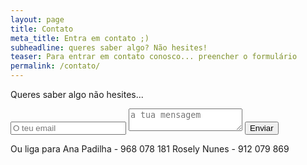 ```yaml
---
layout: page
title: Contato
meta_title: Entra em contato ;)
subheadline: queres saber algo? Não hesites!
teaser: Para entrar em contato conosco... preencher o formulário
permalink: /contato/
---
```

Queres saber algo não hesites... 

<form method="POST" action="http://formspree.io/biodanza@anaerosely.pt">
  <input type="hidden" name="_subject" value="Novo contacto do nosso site!" />
  <input type="hidden" name="_language" value="pt" />
  <input type="text" name="_gotcha" style="display:none" />
  <input type="text" name="_replyto" placeholder="O teu email" />
  <textarea name="message" placeholder="a tua mensagem"></textarea>
  <input type="hidden" name="_next" value="http://biodanza.anaerosely.pt/" />
  <button type="submit">Enviar</button>
</form>

Ou liga para
Ana Padilha - 968 078 181
Rosely Nunes - 912 079 869
